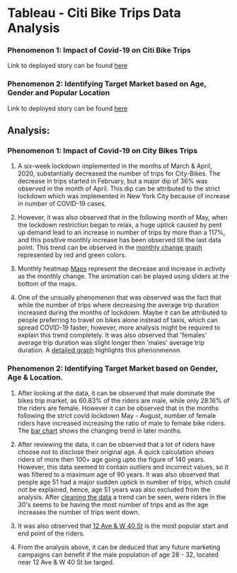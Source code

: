 # Tableau - Citi Bike Trips Data Analysis

### Phenomenon 1: Impact of Covid-19 on Citi Bike Trips
Link to deployed story can be found [here](https://public.tableau.com/profile/umar.farooq8069#!/vizhome/City_Bikes_Trip_Analysis_Covid/CovidStory)

### Phenomenon 2: Identifying Target Market based on Age, Gender and Popular Location
Link to deployed story can be found [here](https://public.tableau.com/views/City_Bikes_Trip_Analysis_Covid/GENDERAGE?:language=en-GB&:display_count=y&:origin=viz_share_link)

## Analysis:

### Phenomenon 1: Impact of Covid-19 on City Bikes Trips

1. A six-week lockdown implemented in the months of March & April, 2020, substantially decreased the number of trips for City-Bikes. The decrease in trips started in February, but a major dip of 36% was observed in the month of April. This dip can be attributed to the strict lockdown which was implemented in New York City because of increase in number of COVID-19 cases. 

2. However, it was also observed that in the following month of May, when the lockdown restriction began to relax, a huge uptick caused by pent up demand lead to an increase in number of trips by more than a 117%, and this positive monthly increase has been observed till the last data point. This trend can be observed in the [monthly change graph](https://public.tableau.com/shared/BNW6K6J8R?:display_count=n&:origin=viz_share_link) represented by red and green colors. 

3. Monthly heatmap [Maps](https://public.tableau.com/shared/SZPC9T9YP?:display_count=y&:origin=viz_share_link) represent the decrease and increase in activity as the monthly change. The animation can be played using sliders at the bottom of the maps. 

4. One of the unsually phenomenon that was observed was the fact that while the number of trips where decreasing the average trip duration increased during the months of lockdown. Maybe it can be attributed to people preferring to travel on bikes alone instead of taxis, which can spread COVID-19 faster; however, more analysis might be required to explain this trend completely. It was also observed that 'females' average trip duration was slight longer then 'males' average trip duration. A [detailed graph](https://public.tableau.com/shared/2Z7GND3Y9?:display_count=n&:origin=viz_share_link) highlights this phenonmenon. 

### Phenomenon 2: Identifying Target Market based on Gender, Age & Location.

1. After looking at the data, it can be observed that male dominate the bikes trip market, as 60.83% of the riders are male, while only 28.16% of the riders are female. However it can be observed that in the months following the strict covid lockdown May - August, number of female riders have increased increasing the ratio of male to female bike riders. The [bar chart](https://public.tableau.com/views/City_Bikes_Trip_Analysis_Covid/GENDERAGE?:language=en-GB&:retry=yes&:display_count=y&:origin=viz_share_link) shows the changing trend in later months.

2. After reviewing the data, it can be observed that a lot of riders have choose not to disclose their original age. A quick calculation shows riders of more then 100+ age going upto the figure of 140 years. However, this data seemed to contain outliers and incorrect values, so it was filtered to a maximum age of 90 years. It was also observed that people age 51 had a major sudden uptick in number of trips, which could not be explained, hence, age 51 years was also excluded from the analysis. After [cleaning the data](https://public.tableau.com/shared/J45JRS3WX?:display_count=y&:origin=viz_share_link) a trend can be seen, were riders in the 30's seems to be having the most number of trips and as the age increases the number of trips went down. 

3. It was also observed that [12 Ave & W 40 St](https://public.tableau.com/profile/umar.farooq8069#!/vizhome/City_Bikes_Trip_Analysis_Covid/GENDERAGE) is the most popular start and end point of the riders.

4. From the analysis above, it can be deduced that any future marketing campaigns can benefit if the male population of age 28 - 32, located near 12 Ave & W 40 St be targed. 
